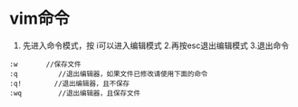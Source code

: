 # vim命令
1. 先进入命令模式，按 i可以进入编辑模式
2.再按esc退出编辑模式
3.退出命令
```
:w       //保存文件
:q          //退出编辑器，如果文件已修改请使用下面的命令
:q!        //退出编辑器，且不保存
:wq         //退出编辑器，且保存文件
```
